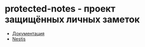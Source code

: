 # protected-notes - проект защищённых личных заметок

- [Документация](./doc/README.md)
- [Nestjs](./doc/FrontEnd)

